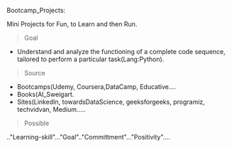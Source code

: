 Bootcamp_Projects:

Mini Projects for Fun, to Learn and then Run.

> Goal
* Understand and analyze the functioning of a complete code sequence, tailored to perform a particular task(Lang:Python).

> Source
* Bootcamps(Udemy, Coursera,DataCamp, Educative....
* Books(Al_Sweigart.
* Sites(LinkedIn, towardsDataScience, geeksforgeeks, programiz, techvidvan, Medium.....

>Possible

.."Learning-skill"..."Goal".."Committment"..."Positivity"....
